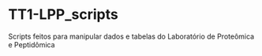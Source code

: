 # TT1-LPP_scripts
Scripts feitos para manipular dados e tabelas do Laboratório de Proteômica e Peptidômica
